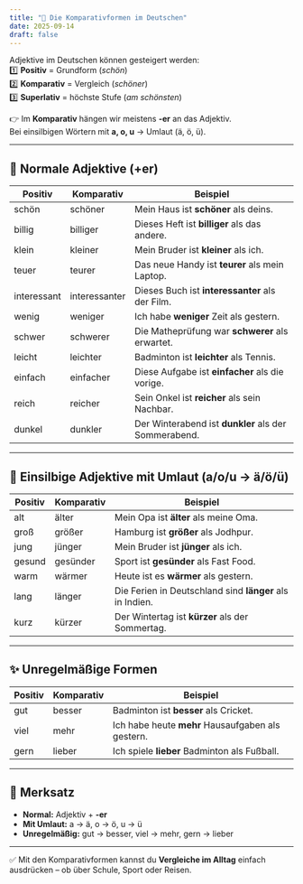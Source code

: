 ```yaml
---
title: "📗 Die Komparativformen im Deutschen"
date: 2025-09-14
draft: false
---
```



Adjektive im Deutschen können gesteigert werden:  
1️⃣ **Positiv** = Grundform (*schön*)  
2️⃣ **Komparativ** = Vergleich (*schöner*)  
3️⃣ **Superlativ** = höchste Stufe (*am schönsten*)  

👉 Im **Komparativ** hängen wir meistens **-er** an das Adjektiv.  
Bei einsilbigen Wörtern mit **a, o, u** → Umlaut (ä, ö, ü).  

---

## 🔑 Normale Adjektive (+er)  

| Positiv     | Komparativ   | Beispiel |
|-------------|--------------|----------|
| schön       | schöner      | Mein Haus ist **schöner** als deins. |
| billig      | billiger     | Dieses Heft ist **billiger** als das andere. |
| klein       | kleiner      | Mein Bruder ist **kleiner** als ich. |
| teuer       | teurer       | Das neue Handy ist **teurer** als mein Laptop. |
| interessant | interessanter| Dieses Buch ist **interessanter** als der Film. |
| wenig       | weniger      | Ich habe **weniger** Zeit als gestern. |
| schwer      | schwerer     | Die Matheprüfung war **schwerer** als erwartet. |
| leicht      | leichter     | Badminton ist **leichter** als Tennis. |
| einfach     | einfacher    | Diese Aufgabe ist **einfacher** als die vorige. |
| reich       | reicher      | Sein Onkel ist **reicher** als sein Nachbar. |
| dunkel      | dunkler      | Der Winterabend ist **dunkler** als der Sommerabend. |

---

## 🔑 Einsilbige Adjektive mit Umlaut (a/o/u → ä/ö/ü)  

| Positiv | Komparativ | Beispiel |
|---------|------------|----------|
| alt     | älter      | Mein Opa ist **älter** als meine Oma. |
| groß    | größer     | Hamburg ist **größer** als Jodhpur. |
| jung    | jünger     | Mein Bruder ist **jünger** als ich. |
| gesund  | gesünder   | Sport ist **gesünder** als Fast Food. |
| warm    | wärmer     | Heute ist es **wärmer** als gestern. |
| lang    | länger     | Die Ferien in Deutschland sind **länger** als in Indien. |
| kurz    | kürzer     | Der Wintertag ist **kürzer** als der Sommertag. |

---

## ✨ Unregelmäßige Formen  

| Positiv | Komparativ | Beispiel |
|---------|------------|----------|
| gut     | besser     | Badminton ist **besser** als Cricket. |
| viel    | mehr       | Ich habe heute **mehr** Hausaufgaben als gestern. |
| gern    | lieber     | Ich spiele **lieber** Badminton als Fußball. |

---

## 📝 Merksatz  

- **Normal:** Adjektiv + **-er**  
- **Mit Umlaut:** a → ä, o → ö, u → ü  
- **Unregelmäßig:** gut → besser, viel → mehr, gern → lieber  

---

✅ Mit den Komparativformen kannst du **Vergleiche im Alltag** einfach ausdrücken – ob über Schule, Sport oder Reisen.  
